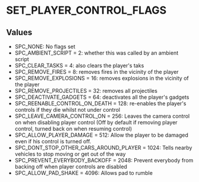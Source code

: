 # SET_PLAYER_CONTROL_FLAGS

## Values
* SPC_NONE: No flags set
* SPC_AMBIENT_SCRIPT = 2: whether this was called by an ambient script
* SPC_CLEAR_TASKS = 4: also clears the player's taks
* SPC_REMOVE_FIRES = 8: removes fires in the vicinity of the player
* SPC_REMOVE_EXPLOSIONS = 16: removes explosions in the vicinity of the player
* SPC_REMOVE_PROJECTILES = 32: removes all projectiles
* SPC_DEACTIVATE_GADGETS = 64: deactivates all the player's gadgets
* SPC_REENABLE_CONTROL_ON_DEATH = 128: re-enables the player's controls if they die whilst not under control
* SPC_LEAVE_CAMERA_CONTROL_ON = 256: Leaves the camera control on when disabling player control (Off by default if removing player control, turned back on when resuming control)
* SPC_ALLOW_PLAYER_DAMAGE = 512: Allow the player to be damaged even if his control is turned off.
* SPC_DONT_STOP_OTHER_CARS_AROUND_PLAYER = 1024: Tells nearby vehicles to stop moving or get out of the way
* SPC_PREVENT_EVERYBODY_BACKOFF = 2048: Prevent everybody from backing off when player controls are disabled
* SPC_ALLOW_PAD_SHAKE = 4096: Allows pad to rumble